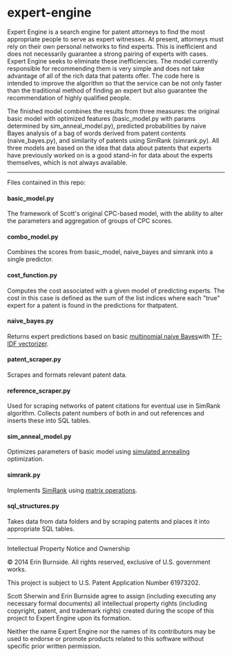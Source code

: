 expert-engine
=============

Expert Engine is a search engine for patent attorneys to find the most appropriate people to serve as expert witnesses. At present, attorneys must rely on their own personal networks to find experts. This is inefficient and does not necessarily guarantee a strong pairing of experts with cases. Expert Engine seeks to eliminate these inefficiencies. The model currently responsible for recommending them is very simple and does not take advantage of all of the rich data that patents offer. The code here is intended to improve the algorithm so that the service can be not only faster than the traditional method of finding an expert but also guarantee the recommendation of highly qualified people.

The finished model combines the results from three measures: the original basic model with optimized features (basic_model.py with params determined by sim_anneal_model.py), predicted probabilities by naive Bayes analysis of a bag of words derived from patent contents (naive_bayes.py), and similarity of patents using SimRank (simrank.py). All three models are based on the idea that data about patents that experts have previously worked on is a good stand-in for data about the experts themselves, which is not always available.

------------------------------------------------------------------------

Files contained in this repo:

#### basic_model.py
The framework of Scott's original CPC-based model, with the ability to alter the parameters and aggregation of groups of CPC scores.

#### combo_model.py
Combines the scores from basic_model, naive_bayes and simrank into a single predictor.

#### cost_function.py
Computes the cost associated with a given model of predicting experts. The cost in this case is defined as the sum of the list indices where each "true" expert for a patent is found in the predictions for thatpatent.

#### naive_bayes.py
Returns expert predictions based on basic [multinomial naive Bayes]with [TF-IDF vectorizer].

#### patent_scraper.py
Scrapes and formats relevant patent data.

#### reference_scraper.py
Used for scraping networks of patent citations for eventual use in SimRank algorithm. Collects patent numbers of both in and out references and inserts these into SQL tables.

#### sim_anneal_model.py
Optimizes parameters of basic model using [simulated annealing] optimization.

#### simrank.py
Implements [SimRank] using [matrix operations]. 

#### sql_structures.py
Takes data from data folders and by scraping patents and places it into appropriate SQL tables.

------------------------------------------------------------------------

Intellectual Property Notice and Ownership

© 2014 Erin Burnside.  All rights reserved, exclusive of U.S. government works.

This project is subject to U.S. Patent Application Number 61973202. 

Scott Sherwin and Erin Burnside agree to assign (including executing any necessary formal documents) all intellectual property rights (including copyright, patent, and trademark rights) created during the scope of this project to Expert Engine upon its formation.

Neither the name Expert Engine nor the names of its contributors may be used to endorse or promote products related to this software without specific prior written permission.

[multinomial naive bayes]: http://scikit-learn.org/stable/modules/generated/sklearn.naive_bayes.MultinomialNB.html
[tf-idf vectorizer]: http://scikit-learn.org/stable/modules/generated/sklearn.feature_extraction.text.TfidfVectorizer.html
[simulated annealing]: http://leonidzhukov.net/hse/2013/stochmod/papers/KirkpatrickGelattVecchi83.pdf
[simrank]: http://ilpubs.stanford.edu:8090/508/1/2001-41.pdf
[matrix operations]: http://www.cse.unsw.edu.au/~zhangw/files/wwwj.pdf
